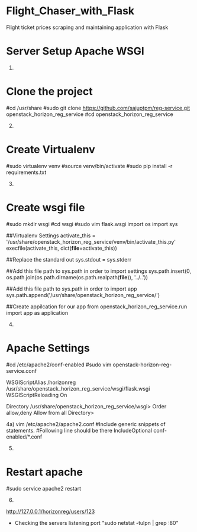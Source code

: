 # Flight_Chaser_with_Flask
Flight ticket prices scraping and maintaining application with Flask 

# Server Setup Apache WSGI
1)
Clone the project
==================
#cd /usr/share
#sudo git clone https://github.com/sajuptpm/reg-service.git openstack_horizon_reg_service
#cd openstack_horizon_reg_service

2)
Create Virtualenv
====================
#sudo virtualenv venv
#source venv/bin/activate
#sudo pip install -r requirements.txt

3)
Create wsgi file
==================
#sudo mkdir wsgi
#cd wsgi
#sudo vim flask.wsgi
import os
import sys

##Virtualenv Settings
activate_this = '/usr/share/openstack_horizon_reg_service/venv/bin/activate_this.py'
execfile(activate_this, dict(__file__=activate_this))

##Replace the standard out
sys.stdout = sys.stderr

##Add this file path to sys.path in order to import settings
sys.path.insert(0, os.path.join(os.path.dirname(os.path.realpath(__file__)), '../..'))

##Add this file path to sys.path in order to import app
sys.path.append('/usr/share/openstack_horizon_reg_service/')

##Create appilcation for our app
from openstack_horizon_reg_service.run import app as application

4)
Apache Settings
=================
#cd /etc/apache2/conf-enabled
#sudo vim openstack-horizon-reg-service.conf 

WSGIScriptAlias /horizonreg /usr/share/openstack_horizon_reg_service/wsgi/flask.wsgi
WSGIScriptReloading On
 
Directory /usr/share/openstack_horizon_reg_service/wsgi>
  Order allow,deny
  Allow from all
Directory>

4a)
vim /etc/apache2/apache2.conf
#Include generic snippets of statements. 
#Following line should be there
IncludeOptional conf-enabled/*.conf

5)
Restart apache
===============
#sudo service apache2 restart

6)
http://127.0.0.1/horizonreg/users/123

- Checking the servers listening port 
"sudo netstat -tulpn | grep :80"

